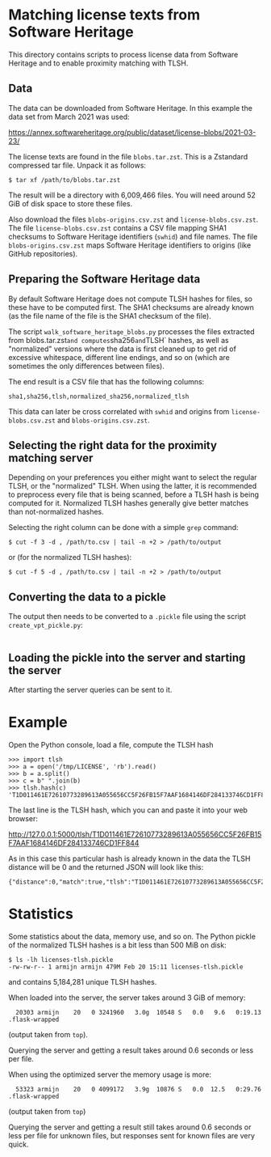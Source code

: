 # Matching license texts from Software Heritage

This directory contains scripts to process license data from Software Heritage
and to enable proximity matching with TLSH.

## Data

The data can be downloaded from Software Heritage. In this example the data set
from March 2021 was used:

<https://annex.softwareheritage.org/public/dataset/license-blobs/2021-03-23/>

The license texts are found in the file `blobs.tar.zst`. This is a Zstandard
compressed tar file. Unpack it as follows:

```
$ tar xf /path/to/blobs.tar.zst
```

The result will be a directory with 6,009,466 files. You will need around
52 GiB of disk space to store these files.

Also download the files `blobs-origins.csv.zst` and `license-blobs.csv.zst`.
The file `license-blobs.csv.zst` contains a CSV file mapping SHA1 checksums to
Software Heritage identifiers (`swhid`) and file names. The file
`blobs-origins.csv.zst` maps Software Heritage identifiers to origins (like
GitHub repositories).

## Preparing the Software Heritage data

By default Software Heritage does not compute TLSH hashes for files, so these
have to be computed first. The SHA1 checksums are already known (as the file
name of the file is the SHA1 checksum of the file).

The script `walk_software_heritage_blobs.py` processes the files extracted from 
blobs.tar.zst` and computes `sha256` and `TLSH` hashes, as well as "normalized"
versions where the data is first cleaned up to get rid of excessive whitespace,
different line endings, and so on (which are sometimes the only differences
between files).

The end result is a CSV file that has the following columns:

```
sha1,sha256,tlsh,normalized_sha256,normalized_tlsh
```

This data can later be cross correlated with `swhid` and origins from
`license-blobs.csv.zst` and `blobs-origins.csv.zst`.

## Selecting the right data for the proximity matching server

Depending on your preferences you either might want to select the regular
TLSH, or the "normalized" TLSH. When using the latter, it is recommended
to preprocess every file that is being scanned, before a TLSH hash is being
computed for it. Normalized TLSH hashes generally give better matches than
not-normalized hashes.

Selecting the right column can be done with a simple `grep` command:

```
$ cut -f 3 -d , /path/to.csv | tail -n +2 > /path/to/output
```

or (for the normalized TLSH hashes):

```
$ cut -f 5 -d , /path/to.csv | tail -n +2 > /path/to/output
```

## Converting the data to a pickle

The output then needs to be converted to a `.pickle` file using the script
`create_vpt_pickle.py`:

```
```

## Loading the pickle into the server and starting the server


After starting the server queries can be sent to it.

# Example

Open the Python console, load a file, compute the TLSH hash

```
>>> import tlsh
>>> a = open('/tmp/LICENSE', 'rb').read()
>>> b = a.split()
>>> c = b" ".join(b)
>>> tlsh.hash(c)
'T1D011461E72610773289613A055656CC5F26FB15F7AAF1684146DF284133746CD1FF844'
```

The last line is the TLSH hash, which you can and paste it into your web browser:

<http://127.0.0.1:5000/tlsh/T1D011461E72610773289613A055656CC5F26FB15F7AAF1684146DF284133746CD1FF844>

As in this case this particular hash is already known in the data the TLSH
distance will be 0 and the returned JSON will look like this:

```
{"distance":0,"match":true,"tlsh":"T1D011461E72610773289613A055656CC5F26FB15F7AAF1684146DF284133746CD1FF844"}
```

# Statistics

Some statistics about the data, memory use, and so on. The Python pickle of
the normalized TLSH hashes is a bit less than 500 MiB on disk:

```
$ ls -lh licenses-tlsh.pickle
-rw-rw-r-- 1 armijn armijn 479M Feb 20 15:11 licenses-tlsh.pickle
```

and contains 5,184,281 unique TLSH hashes.

When loaded into the server, the server takes around 3 GiB of memory:

```
  20303 armijn    20   0 3241960   3.0g  10548 S   0.0   9.6   0:19.13 .flask-wrapped
```

(output taken from `top`).

Querying the server and getting a result takes around 0.6 seconds or less per
file.

When using the optimized server the memory usage is more:

```
  53323 armijn    20   0 4099172   3.9g  10876 S   0.0  12.5   0:29.76 .flask-wrapped
```

(output taken from `top`)

Querying the server and getting a result still takes around 0.6 seconds or less
per file for unknown files, but responses sent for known files are very quick.
